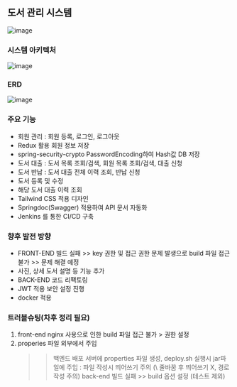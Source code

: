 ## 도서 관리 시스템
![image](https://github.com/sin6338ki/book_sys/assets/130349912/8704d786-3a23-422b-b32c-1b7992566e8b)

### 시스템 아키텍처
![image](https://github.com/sin6338ki/book_sys/assets/130349912/f1b4036c-609d-4855-a434-610fcafe9841)

### ERD
![image](https://github.com/sin6338ki/book_sys/assets/130349912/25687abb-ee6e-467b-b51d-4096cf0dec61)

### 주요 기능 
- 회원 관리 : 회원 등록, 로그인, 로그아웃
- Redux 활용 회원 정보 저장
- spring-security-crypto PasswordEncoding하여 Hash값 DB 저장
- 도서 대출 : 도서 목록 조회/검색, 회원 목록 조회/검색, 대출 신청
- 도서 반납 : 도서 대출 전체 이력 조회, 반납 신청
- 도서 등록 및 수정
- 해당 도서 대출 이력 조회
- Tailwind CSS 적용 디자인
- Springdoc(Swagger) 적용하여 API 문서 자동화
- Jenkins 를 통한 CI/CD 구축

### 향후 발전 방향 
- FRONT-END 빌드 실패 >> key 권한 및 접근 권한 문제 발생으로 build 파일 접근 불가 >> 문제 해결 예정
- 사진, 상세 도서 설명 등 기능 추가
- BACK-END 코드 리팩토링
- JWT 적용 보안 설정 진행
- docker 적용

### 트러블슈팅(차후 정리 필요) 
1. front-end nginx 사용으로 인한 build 파일 접근 불가 > 권한 설정
2. properies 파일 외부에서 주입
   >> 백엔드 배포 서버에 properties 파일 생성, deploy.sh 실행시 jar파일에 주입 : 파일 작성시 띄어쓰기 주의 (\ 줄바꿈 후 띄어쓰기 X, 경로 작성 주의)
   >> back-end 빌드 실패 >> build 옵션 설정 (테스트 제외)

